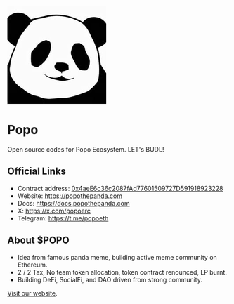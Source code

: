 !['logo'](public/POPO.jpeg)
# Popo

Open source codes for Popo Ecosystem. LET's BUDL!

## Official Links

- Contract address: [0x4aeE6c36c2087fAd77601509727D591918923228](https://etherscan.io/token/0x4aeE6c36c2087fAd77601509727D591918923228)
- Website: https://popothepanda.com
- Docs: https://docs.popothepanda.com
- X: https://x.com/popoerc
- Telegram: https://t.me/popoeth

## About $POPO

- Idea from famous panda meme, building active meme community on Ethereum.
- 2 / 2 Tax, No team token allocation, token contract renounced, LP burnt.
- Building DeFi, SocialFi, and DAO driven from strong community.

[Visit our website](https://popothepanda.com).
